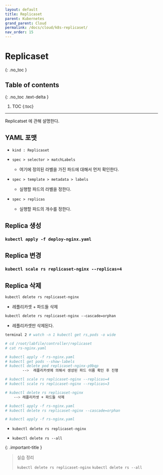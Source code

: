 ```yaml
---
layout: default
title: Replicaset
parent: Kubernetes
grand_parent: Cloud
permalink: /docs/cloud/k8s-replicaset/
nav_order: 15
---
```


# Replicaset
{: .no_toc }

## Table of contents
{: .no_toc .text-delta }

1. TOC
{:toc}



---



Replicatset 에 관해 설명한다.

## YAML 포맷

- `kind : Replicaset`

- `spec > selector > matchLabels`

  - 여기에 정의된 라벨을 가진 파드에 대해서 먼저 확인한다.

- `spec > template > metadata > labels`

  - 실행할 파드의 라벨을 정한다.

- `spec > replicas`

  - 실행할 파드의 개수를 정한다.

## Replica 생성

### `kubectl apply -f deploy-nginx.yaml`

## Replica 변경

### `kubectl scale rs replicaset-nginx --replicas=4`

## Replica 삭제

`kubectl delete rs replicaset-nginx`
  - 레플리카셋 + 파드들 삭제

`kubectl delete rs replicaset-nginx --cascade=orphan`
  - 레플리카셋만 삭제된다.

```bash
terminal 2 # watch -n 1 kubectl get rs,pods -o wide

# cd /root/labfile/controller/replicaset
# cat rs-nginx.yaml 

# kubectl apply -f rs-nginx.yaml
# kubectl get pods --show-labels
# kubectl delete pod replicaset-nginx-p9bqp
        -->  레플리카셋에 의해서 생성된 파드 이름 확인 후 진행

# kubectl scale rs replicaset-nginx --replicas=4
# kubectl scale rs replicaset-nginx --replicas=3

# kubectl delete rs replicaset-nginx
    --> 레플리카셋 + 파드들 삭제

# kubectl apply -f rs-nginx.yaml
# kubectl delete rs replicaset-nginx --cascade=orphan

# kubectl apply -f rs-nginx.yaml
```

- `kubectl delete rs replicaset-nginx`

- `kubectl delete rs --all`



 
{: .important-title }
> 실습 정리 
>
> `kubectl delete rs replicaset-nginx`
> `kubectl delete rs --all`